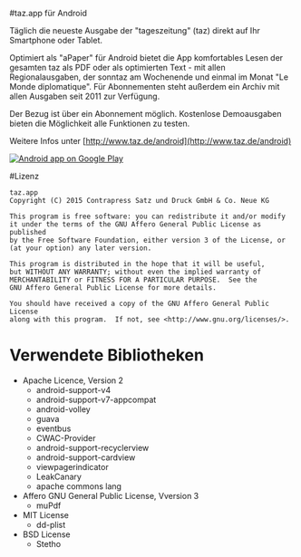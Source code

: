 #taz.app für Android

Täglich die neueste Ausgabe der "tageszeitung" (taz) direkt auf Ihr Smartphone oder Tablet. 

Optimiert als "aPaper" für Android bietet die App komfortables Lesen der gesamten taz als PDF oder als optimierten Text - mit allen Regionalausgaben, der sonntaz am Wochenende und einmal im Monat "Le Monde diplomatique". Für Abonnementen steht außerdem ein Archiv mit allen Ausgaben seit 2011 zur Verfügung.

Der Bezug ist über ein Abonnement möglich. Kostenlose Demoausgaben bieten die Möglichkeit alle Funktionen zu testen.

Weitere Infos unter [http://www.taz.de/android](http://www.taz.de/android)


[![Android app on Google Play](https://developer.android.com/images/brand/de_app_rgb_wo_60.png)](https://play.google.com/store/apps/details?id=de.thecode.android.tazreader)

#Lizenz

    taz.app
    Copyright (C) 2015 Contrapress Satz und Druck GmbH & Co. Neue KG

    This program is free software: you can redistribute it and/or modify
    it under the terms of the GNU Affero General Public License as published
    by the Free Software Foundation, either version 3 of the License, or
    (at your option) any later version.

    This program is distributed in the hope that it will be useful,
    but WITHOUT ANY WARRANTY; without even the implied warranty of
    MERCHANTABILITY or FITNESS FOR A PARTICULAR PURPOSE.  See the
    GNU Affero General Public License for more details.

    You should have received a copy of the GNU Affero General Public License
    along with this program.  If not, see <http://www.gnu.org/licenses/>.

# Verwendete Bibliotheken
* Apache Licence, Version 2
    * android-support-v4
    * android-support-v7-appcompat
    * android-volley
    * guava
    * eventbus 
    * CWAC-Provider
    * android-support-recyclerview
    * android-support-cardview
    * viewpagerindicator
    * LeakCanary
    * apache commons lang
* Affero GNU General Public License, Vversion 3
    * muPdf
* MIT License
    * dd-plist
* BSD License
    * Stetho
